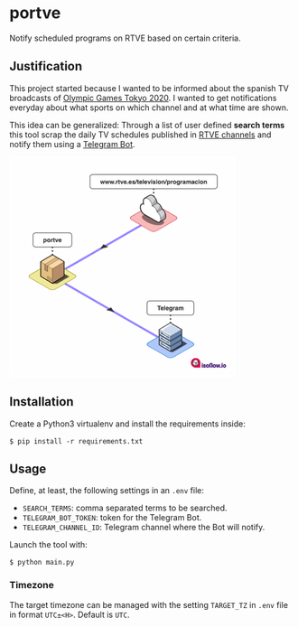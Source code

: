 # portve

Notify scheduled programs on RTVE based on certain criteria.

## Justification

This project started because I wanted to be informed about the spanish TV broadcasts of [Olympic Games Tokyo 2020](https://olympics.com/tokyo-2020/). I wanted to get notifications everyday about what sports on which channel and at what time are shown.

This idea can be generalized: Through a list of user defined **search terms** this tool scrap the daily TV schedules published in [RTVE channels](https://www.rtve.es/television/programacion/) and notify them using a [Telegram Bot](https://core.telegram.org/bots).

![Data Flow](dataflow.png)

## Installation

Create a Python3 virtualenv and install the requirements inside:

```console
$ pip install -r requirements.txt
```

## Usage

Define, at least, the following settings in an `.env` file:

- `SEARCH_TERMS`: comma separated terms to be searched.
- `TELEGRAM_BOT_TOKEN`: token for the Telegram Bot.
- `TELEGRAM_CHANNEL_ID`: Telegram channel where the Bot will notify.

Launch the tool with:

```console
$ python main.py
```

### Timezone

The target timezone can be managed with the setting `TARGET_TZ` in `.env` file in format `UTC±<H>`. Default is `UTC`.
